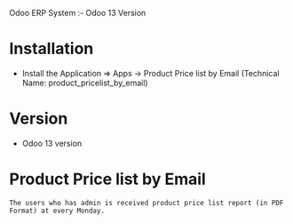 Odoo ERP System :- Odoo 13 Version

Installation 
============
* Install the Application => Apps -> Product Price list by Email (Technical Name: product_pricelist_by_email)

Version
========
* Odoo 13 version

Product Price list by Email
=======================

    The users who has admin is received product price list report (in PDF Format) at every Monday.
